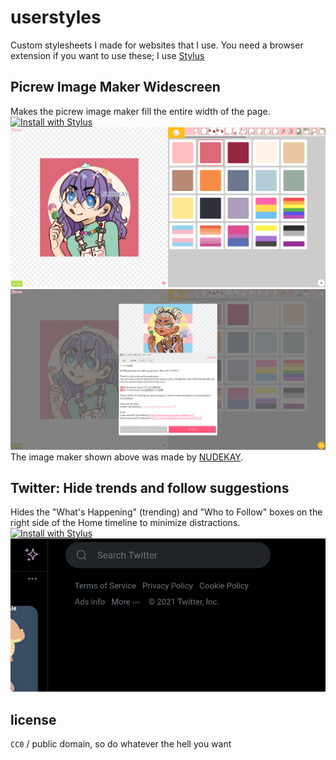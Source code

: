 # userstyles
Custom stylesheets I made for websites that I use. You need a browser extension if you want to use these; I use [Stylus](https://github.com/openstyles/stylus#stylus)

## Picrew Image Maker Widescreen
Makes the picrew image maker fill the entire width of the page.  
[![Install with Stylus](https://img.shields.io/badge/Install%20with-Stylus-00adad.svg)](https://raw.githubusercontent.com/katacarbix/userstyles/master/styles/picrew.user.css)
![picrew preview 1](screenshots/picrew-1.png)
![picrew preview 2](screenshots/picrew-2.png)
The image maker shown above was made by [NUDEKAY](https://picrew.me/image_maker/395214).

## Twitter: Hide trends and follow suggestions
Hides the "What's Happening" (trending) and "Who to Follow" boxes on the right side of the Home timeline to minimize distractions.  
[![Install with Stylus](https://img.shields.io/badge/Install%20with-Stylus-00adad.svg)](https://raw.githubusercontent.com/katacarbix/userstyles/master/styles/twitter-trends.user.css)  
![twitter preview](screenshots/twitter-1.png)

## license
`CC0` / public domain, so do whatever the hell you want
